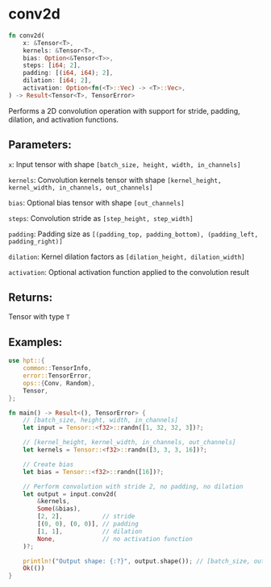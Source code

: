 # conv2d
```rust
fn conv2d(
    x: &Tensor<T>,
    kernels: &Tensor<T>,
    bias: Option<&Tensor<T>>,
    steps: [i64; 2],
    padding: [(i64, i64); 2],
    dilation: [i64; 2],
    activation: Option<fn(<T>::Vec) -> <T>::Vec>,
) -> Result<Tensor<T>, TensorError>
```
Performs a 2D convolution operation with support for stride, padding, dilation, and activation functions.

## Parameters:
`x`: Input tensor with shape `[batch_size, height, width, in_channels]`

`kernels`: Convolution kernels tensor with shape `[kernel_height, kernel_width, in_channels, out_channels]`

`bias`: Optional bias tensor with shape `[out_channels]`

`steps`: Convolution stride as `[step_height, step_width]`

`padding`: Padding size as `[(padding_top, padding_bottom), (padding_left, padding_right)]`

`dilation`: Kernel dilation factors as `[dilation_height, dilation_width]`

`activation`: Optional activation function applied to the convolution result

## Returns:
Tensor with type `T`

## Examples:
```rust
use hpt::{
    common::TensorInfo,
    error::TensorError,
    ops::{Conv, Random},
    Tensor,
};

fn main() -> Result<(), TensorError> {
    // [batch_size, height, width, in_channels]
    let input = Tensor::<f32>::randn([1, 32, 32, 3])?;

    // [kernel_height, kernel_width, in_channels, out_channels]
    let kernels = Tensor::<f32>::randn([3, 3, 3, 16])?;

    // Create bias
    let bias = Tensor::<f32>::randn([16])?;

    // Perform convolution with stride 2, no padding, no dilation
    let output = input.conv2d(
        &kernels,
        Some(&bias),
        [2, 2],           // stride
        [(0, 0), (0, 0)], // padding
        [1, 1],           // dilation
        None,             // no activation function
    )?;

    println!("Output shape: {:?}", output.shape()); // [batch_size, out_height, out_width, out_channels]
    Ok(())
}
```